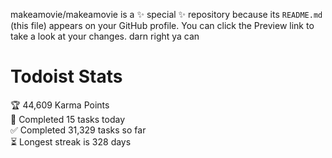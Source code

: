 makeamovie/makeamovie is a ✨ special ✨ repository because its `README.md` (this file) appears on your GitHub profile.
You can click the Preview link to take a look at your changes. darn right ya can

# Todoist Stats

<!-- TODO-IST:START -->
🏆  44,609 Karma Points           
🌸  Completed 15 tasks today           
✅  Completed 31,329 tasks so far           
⏳  Longest streak is 328 days
<!-- TODO-IST:END -->